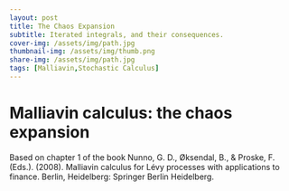 ```yaml
---
layout: post
title: The Chaos Expansion
subtitle: Iterated integrals, and their consequences.
cover-img: /assets/img/path.jpg
thumbnail-img: /assets/img/thumb.png
share-img: /assets/img/path.jpg
tags: [Malliavin,Stochastic Calculus]
---
```


# Malliavin calculus: the chaos expansion
Based on chapter 1 of the book Nunno, G. D., Øksendal, B., & Proske, F. (Eds.). (2008). Malliavin calculus for Lévy processes with applications to finance. Berlin, Heidelberg: Springer Berlin Heidelberg.
<object data="/assets/Malliavin_Oksendal_Chapter_1.pdf" width="1000" height="1000" type='application/pdf'></object>
